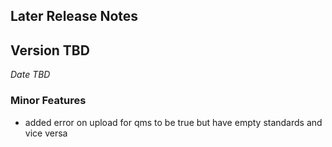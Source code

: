 ## Later Release Notes

## Version TBD 
_Date TBD_

### Minor Features
* added error on upload for qms to be true but have empty standards and vice versa
